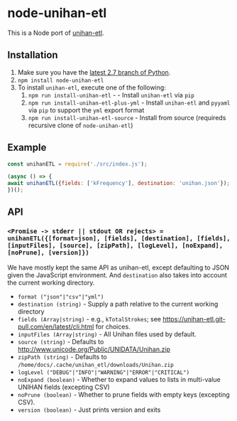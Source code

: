 # node-unihan-etl

This is a Node port of [unihan-etl](https://github.com/cihai/unihan-etl).

## Installation

1. Make sure you have the [latest 2.7 branch of Python](https://www.python.org/downloads/).
2. `npm install node-unihan-etl`
3. To install `unihan-etl`, execute one of the following:
    1. `npm run install-unihan-etl` -  - Install `unihan-etl` via `pip`
    1. `npm run install-unihan-etl-plus-yml` - Install `unihan-etl` and `pyyaml` via `pip` to support the `yml` export format
    1. `npm run install-unihan-etl-source` - Install from source (requireds recursive clone of `node-unihan-etl`)

## Example

```js
const unihanETL = require('./src/index.js');

(async () => {
await unihanETL({fields: ['kFrequency'], destination: 'unihan.json'});
})();
```

## API

### `<Promise -> stderr || stdout OR rejects> = unihanETL({[format=json], [fields], [destination], [fields], [inputFiles], [source], [zipPath], [logLevel], [noExpand], [noPrune], [version]})`

We have mostly kept the same API as unihan-etl, except defaulting to JSON
given the JavaScript environment. And `destination` also takes into account
the current working directory.

- `format ("json"|"csv"|"yml")`
- `destination (string)` - Supply a path relative to the current working
  directory
- `fields (Array|string)` - e.g., `kTotalStrokes`; see <https://unihan-etl.git-pull.com/en/latest/cli.html> for choices.
- `inputFiles (Array|string)` - All Unihan files used by default.
- `source (string)` - Defaults to <http://www.unicode.org/Public/UNIDATA/Unihan.zip>
- `zipPath (string)` - Defaults to `/home/docs/.cache/unihan_etl/downloads/Unihan.zip`
- `logLevel ("DEBUG"|"INFO"|"WARNING"|"ERROR"|"CRITICAL")`
- `noExpand (boolean)` - Whether to expand values to lists in multi-value UNIHAN fields (excepting CSV)
- `noPrune (boolean)` - Whether to prune fields with empty keys (excepting CSV).
- `version (boolean)` - Just prints version and exits
